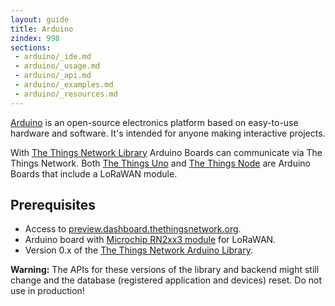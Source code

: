 ```yaml
---
layout: guide
title: Arduino
zindex: 998
sections:
 - arduino/_ide.md
 - arduino/_usage.md
 - arduino/_api.md
 - arduino/_examples.md
 - arduino/_resources.md
---
```


[Arduino](https://www.arduino.cc/en/Guide/Introduction) is an open-source electronics platform based on easy-to-use hardware and software. It's intended for anyone making interactive projects.

With [The Things Network Library](https://github.com/thethingsnetwork/arduino-library) Arduino Boards can communicate via The Things Network. Both [The Things Uno](/uno/) and [The Things Node](/node/) are Arduino Boards that include a LoRaWAN module.

## Prerequisites

* Access to [preview.dashboard.thethingsnetwork.org](https://preview.dashboard.thethingsnetwork.org/).
* Arduino board with [Microchip RN2xx3 module](http://www.microchip.com/design-centers/wireless-connectivity/embedded-wireless/lora-technology) for LoRaWAN.
* Version 0.x of the [The Things Network Arduino Library](https://github.com/thethingsnetwork/arduino-library).

<div class="alert alert-danger"><strong>Warning:</strong> The APIs for these versions of the library and backend might still change and the database (registered application and devices) reset. Do not use in production!</div>